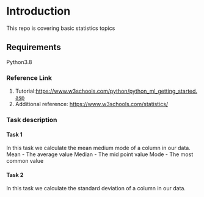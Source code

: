 # Introduction 
This repo is covering basic statistics topics
## Requirements
Python3.8

### Reference Link
1. Tutorial:https://www.w3schools.com/python/python_ml_getting_started.asp
2. Additional reference: https://www.w3schools.com/statistics/

### Task description
#### Task 1
In this task we calculate the mean medium mode of a column in our data. 
Mean - The average value
Median - The mid point value
Mode - The most common value
#### Task 2
In this task we calculate the standard deviation of a column in our data.
